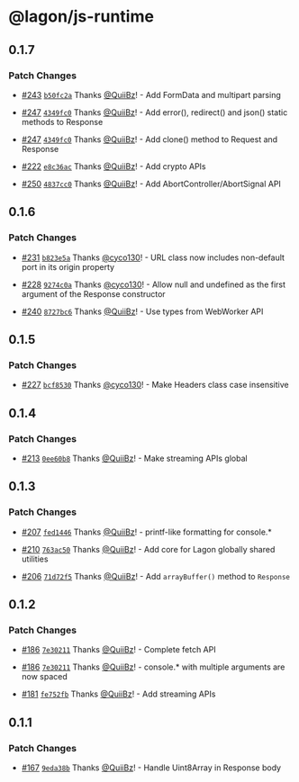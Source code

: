 # @lagon/js-runtime

## 0.1.7

### Patch Changes

- [#243](https://github.com/lagonapp/lagon/pull/243) [`b50fc2a`](https://github.com/lagonapp/lagon/commit/b50fc2a6df8a9e98400d8f4df9913240c333dd2a) Thanks [@QuiiBz](https://github.com/QuiiBz)! - Add FormData and multipart parsing

* [#247](https://github.com/lagonapp/lagon/pull/247) [`4349fc0`](https://github.com/lagonapp/lagon/commit/4349fc07df656dc1c33545547b14fea043179803) Thanks [@QuiiBz](https://github.com/QuiiBz)! - Add error(), redirect() and json() static methods to Response

- [#247](https://github.com/lagonapp/lagon/pull/247) [`4349fc0`](https://github.com/lagonapp/lagon/commit/4349fc07df656dc1c33545547b14fea043179803) Thanks [@QuiiBz](https://github.com/QuiiBz)! - Add clone() method to Request and Response

* [#222](https://github.com/lagonapp/lagon/pull/222) [`e8c36ac`](https://github.com/lagonapp/lagon/commit/e8c36ac11612a5a41258383cc312dbfe539d789c) Thanks [@QuiiBz](https://github.com/QuiiBz)! - Add crypto APIs

- [#250](https://github.com/lagonapp/lagon/pull/250) [`4837cc0`](https://github.com/lagonapp/lagon/commit/4837cc037c6fe3f1572074b8aa4da6e3fe9909e5) Thanks [@QuiiBz](https://github.com/QuiiBz)! - Add AbortController/AbortSignal API

## 0.1.6

### Patch Changes

- [#231](https://github.com/lagonapp/lagon/pull/231) [`b823e5a`](https://github.com/lagonapp/lagon/commit/b823e5a68919e1386af92c6a4edc80b0c1e1e17a) Thanks [@cyco130](https://github.com/cyco130)! - URL class now includes non-default port in its origin property

* [#228](https://github.com/lagonapp/lagon/pull/228) [`9274c0a`](https://github.com/lagonapp/lagon/commit/9274c0a06e3948e3bd494d4b1d9e8ec81600f153) Thanks [@cyco130](https://github.com/cyco130)! - Allow null and undefined as the first argument of the Response constructor

- [#240](https://github.com/lagonapp/lagon/pull/240) [`8727bc6`](https://github.com/lagonapp/lagon/commit/8727bc64b98f280eb54e4d94ea1c309c13663b59) Thanks [@QuiiBz](https://github.com/QuiiBz)! - Use types from WebWorker API

## 0.1.5

### Patch Changes

- [#227](https://github.com/lagonapp/lagon/pull/227) [`bcf8530`](https://github.com/lagonapp/lagon/commit/bcf8530ed1ecd88103861e5304f937c01ca0fcf7) Thanks [@cyco130](https://github.com/cyco130)! - Make Headers class case insensitive

## 0.1.4

### Patch Changes

- [#213](https://github.com/lagonapp/lagon/pull/213) [`0ee60b8`](https://github.com/lagonapp/lagon/commit/0ee60b859b06613b6e28e495e4dff69b0d12e05d) Thanks [@QuiiBz](https://github.com/QuiiBz)! - Make streaming APIs global

## 0.1.3

### Patch Changes

- [#207](https://github.com/lagonapp/lagon/pull/207) [`fed1446`](https://github.com/lagonapp/lagon/commit/fed1446326217aa8a6a50bf2a88b0a965986ac37) Thanks [@QuiiBz](https://github.com/QuiiBz)! - printf-like formatting for console.\*

* [#210](https://github.com/lagonapp/lagon/pull/210) [`763ac50`](https://github.com/lagonapp/lagon/commit/763ac5061c47cef18b27ad56239bbfb3da7c12bf) Thanks [@QuiiBz](https://github.com/QuiiBz)! - Add core for Lagon globally shared utilities

- [#206](https://github.com/lagonapp/lagon/pull/206) [`71d72f5`](https://github.com/lagonapp/lagon/commit/71d72f54b8a3ee0bf986e7e563eff3ef9bfef360) Thanks [@QuiiBz](https://github.com/QuiiBz)! - Add `arrayBuffer()` method to `Response`

## 0.1.2

### Patch Changes

- [#186](https://github.com/lagonapp/lagon/pull/186) [`7e30211`](https://github.com/lagonapp/lagon/commit/7e30211209b3e0f3e0260d26bd7ac3887410b7f9) Thanks [@QuiiBz](https://github.com/QuiiBz)! - Complete fetch API

* [#186](https://github.com/lagonapp/lagon/pull/186) [`7e30211`](https://github.com/lagonapp/lagon/commit/7e30211209b3e0f3e0260d26bd7ac3887410b7f9) Thanks [@QuiiBz](https://github.com/QuiiBz)! - console.\* with multiple arguments are now spaced

- [#181](https://github.com/lagonapp/lagon/pull/181) [`fe752fb`](https://github.com/lagonapp/lagon/commit/fe752fb54011208a76ef4ff538d6aadbd41b2c7f) Thanks [@QuiiBz](https://github.com/QuiiBz)! - Add streaming APIs

## 0.1.1

### Patch Changes

- [#167](https://github.com/lagonapp/lagon/pull/167) [`9eda38b`](https://github.com/lagonapp/lagon/commit/9eda38b3be711bdf537fc2379e9ecd02a8704edb) Thanks [@QuiiBz](https://github.com/QuiiBz)! - Handle Uint8Array in Response body
